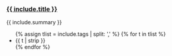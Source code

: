 <div class="card">
  <h3><a href="{{ include.href }}">{{ include.title }}</a></h3>
  <p>{{ include.summary }}</p>
  <ul class="tags">
    {% assign tlist = include.tags | split: ',' %}
    {% for t in tlist %}
      <li>{{ t | strip }}</li>
    {% endfor %}
  </ul>
</div>
